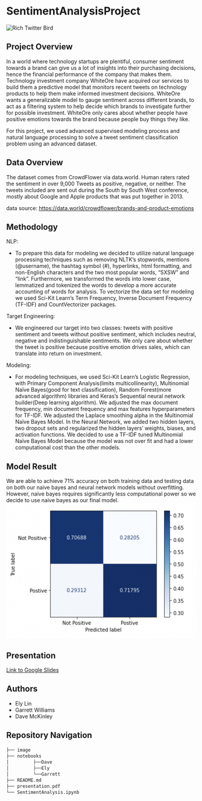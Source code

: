 # SentimentAnalysisProject
![Rich Twitter Bird](https://edlatimore.com/uploads/thumbnails/buy-retweets-ed-latimore.jpeg)

## Project Overview
In a world where technology startups are plentiful, consumer sentiment towards a brand can give us a lot of insights into their purchasing decisions, hence the financial performance of the company that makes them. Technology investment company WhiteOre have acquired our services to build them a predictive model that monitors recent tweets on technology products to help them make informed investment decisions. WhiteOre wants a generalizable model to gauge sentiment across different brands, to act as a filtering system to help decide which brands to investigate further for possible investment. WhiteOre only cares about whether people have positive emotions towards the brand because people buy things they like.

For this project, we used advanced supervised modeling process and natural language processing to solve a tweet sentiment classification problem using an advanced dataset.

## Data Overview
The dataset comes from CrowdFlower via data.world. Human raters rated the sentiment in over 9,000 Tweets as positive, negative, or neither. The tweets included are sent out during the South by South West conference, mostly about Google and Apple products that was put together in 2013.

data source: https://data.world/crowdflower/brands-and-product-emotions

## Methodology
NLP:
- To prepare this data for modeling we decided to utilize natural language processing techniques such as removing NLTK’s stopwords, mentions (@username), the hashtag symbol (#), hyperlinks, html formatting, and non-English characters and the two most popular words, “SXSW” and “link”. Furthermore, we transformed the words into lower case, lemmatized and tokenized the words to develop a more accurate accounting of words for analysis. To vectorize the data set for modeling we used Sci-Kit Learn’s Term Frequency, Inverse Document Frequency (TF-IDF) and CountVectorizer packages. 

Target Engineering:
- We engineered our target into two classes: tweets with positive sentiment and tweets without positive sentiment, which includes neutral, negative and indistinguishable sentiments. We only care about whether the tweet is positive because positive emotion drives sales, which can translate into return on investment.

Modeling:
- For modeling techniques, we used Sci-Kit Learn’s Logistic Regression, with Primary Component Analysis(limits multicollinearity), Multinomial Naïve Bayes(good for text classification), Random Forest(more advanced algorithm) libraries and Keras’s Sequential neural network builder(Deep learning algorithm). We adjusted the max document frequency, min document frequency and max features hyperparameters for TF-IDF. We adjusted the Laplace smoothing alpha in the Multinomial Naïve Bayes Model. In the Neural Network, we added two hidden layers, two dropout sets and regularized the hidden layers’ weights, biases, and activation functions. We decided to use a TF-IDF tuned Multinomial Naïve Bayes Model because the model was not over fit and had a lower computational cost than the other models.

## Model Result
We are able to achieve 71% accuracy on both training data and testing data on both our naive bayes and neural network models without overfitting. However, naive bayes requires significantly less computational power so we decide to use naive bayes as our final model.
![Confusion Matrix](image/confusion_matrix.png)

## Presentation
<a href="https://docs.google.com/presentation/d/12Tb1ed2SbGphrxCsO1BT1f8iac0difPph5i04wmmpwE/edit#slide=id.gfc5f0eb8fb_0_0">Link to Google Slides</a>

## Authors
- Ely Lin
- Garrett Williams
- Dave McKinley

## Repository Navigation
```
├── image
├── notebooks
│         ├──Dave
│         ├──Ely
│         └──Garrett
├── README.md
├── presentation.pdf
└── SentimentAnalysis.ipynb
```
